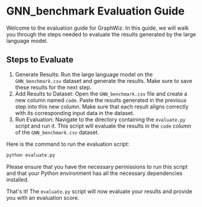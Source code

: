 # GNN_benchmark Evaluation Guide

Welcome to the evaluation guide for GraphWiz. In this guide, we will walk you through the steps needed to evaluate the results generated by the large language model.

## Steps to Evaluate

1. Generate Results: Run the large language model on the `GNN_benchmark.csv` dataset and generate the results. Make sure to save these results for the next step.
2. Add Results to Dataset: Open the `GNN_benchmark.csv` file and create a new column named `code`. Paste the results generated in the previous step into this new column. Make sure that each result aligns correctly with its corresponding input data in the dataset.
3. Run Evaluation: Navigate to the directory containing the `evaluate.py` script and run it. This script will evaluate the results in the `code` column of the `GNN_benchmark.csv` dataset.

Here is the command to run the evaluation script:

```bash
python evaluate.py
```

Please ensure that you have the necessary permissions to run this script and that your Python environment has all the necessary dependencies installed.

That's it! The `evaluate.py` script will now evaluate your results and provide you with an evaluation score.
